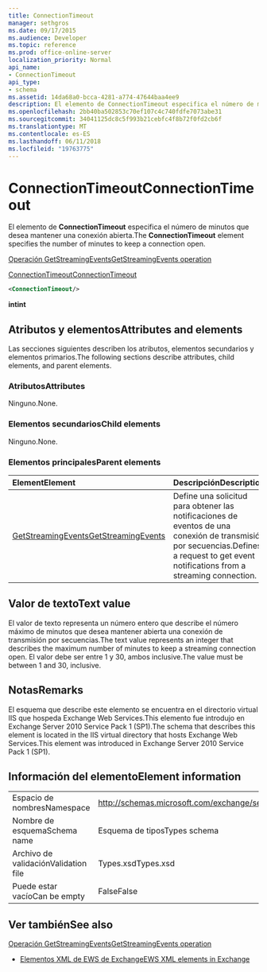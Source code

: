 ```yaml
---
title: ConnectionTimeout
manager: sethgros
ms.date: 09/17/2015
ms.audience: Developer
ms.topic: reference
ms.prod: office-online-server
localization_priority: Normal
api_name:
- ConnectionTimeout
api_type:
- schema
ms.assetid: 14da68a0-bcca-4281-a774-47644baa4ee9
description: El elemento de ConnectionTimeout especifica el número de minutos que desea mantener una conexión abierta.
ms.openlocfilehash: 2bb40ba502853c70ef107c4c740fdfe7073abe31
ms.sourcegitcommit: 34041125dc8c5f993b21cebfc4f8b72f0fd2cb6f
ms.translationtype: MT
ms.contentlocale: es-ES
ms.lasthandoff: 06/11/2018
ms.locfileid: "19763775"
---
```

# <a name="connectiontimeout"></a><span data-ttu-id="a9a46-103">ConnectionTimeout</span><span class="sxs-lookup"><span data-stu-id="a9a46-103">ConnectionTimeout</span></span>

<span data-ttu-id="a9a46-104">El elemento de **ConnectionTimeout** especifica el número de minutos que desea mantener una conexión abierta.</span><span class="sxs-lookup"><span data-stu-id="a9a46-104">The **ConnectionTimeout** element specifies the number of minutes to keep a connection open.</span></span> 
  
[<span data-ttu-id="a9a46-105">Operación GetStreamingEvents</span><span class="sxs-lookup"><span data-stu-id="a9a46-105">GetStreamingEvents operation</span></span>](getstreamingevents-operation.md)
  
[<span data-ttu-id="a9a46-106">ConnectionTimeout</span><span class="sxs-lookup"><span data-stu-id="a9a46-106">ConnectionTimeout</span></span>](connectiontimeout.md)
  
```xml
<ConnectionTimeout/>
```

 <span data-ttu-id="a9a46-107">**int**</span><span class="sxs-lookup"><span data-stu-id="a9a46-107">**int**</span></span>
## <a name="attributes-and-elements"></a><span data-ttu-id="a9a46-108">Atributos y elementos</span><span class="sxs-lookup"><span data-stu-id="a9a46-108">Attributes and elements</span></span>

<span data-ttu-id="a9a46-109">Las secciones siguientes describen los atributos, elementos secundarios y elementos primarios.</span><span class="sxs-lookup"><span data-stu-id="a9a46-109">The following sections describe attributes, child elements, and parent elements.</span></span>
  
### <a name="attributes"></a><span data-ttu-id="a9a46-110">Atributos</span><span class="sxs-lookup"><span data-stu-id="a9a46-110">Attributes</span></span>

<span data-ttu-id="a9a46-111">Ninguno.</span><span class="sxs-lookup"><span data-stu-id="a9a46-111">None.</span></span>
  
### <a name="child-elements"></a><span data-ttu-id="a9a46-112">Elementos secundarios</span><span class="sxs-lookup"><span data-stu-id="a9a46-112">Child elements</span></span>

<span data-ttu-id="a9a46-113">Ninguno.</span><span class="sxs-lookup"><span data-stu-id="a9a46-113">None.</span></span>
  
### <a name="parent-elements"></a><span data-ttu-id="a9a46-114">Elementos principales</span><span class="sxs-lookup"><span data-stu-id="a9a46-114">Parent elements</span></span>

|<span data-ttu-id="a9a46-115">**Element**</span><span class="sxs-lookup"><span data-stu-id="a9a46-115">**Element**</span></span>|<span data-ttu-id="a9a46-116">**Descripción**</span><span class="sxs-lookup"><span data-stu-id="a9a46-116">**Description**</span></span>|
|:-----|:-----|
|[<span data-ttu-id="a9a46-117">GetStreamingEvents</span><span class="sxs-lookup"><span data-stu-id="a9a46-117">GetStreamingEvents</span></span>](getstreamingevents.md) <br/> |<span data-ttu-id="a9a46-118">Define una solicitud para obtener las notificaciones de eventos de una conexión de transmisión por secuencias.</span><span class="sxs-lookup"><span data-stu-id="a9a46-118">Defines a request to get event notifications from a streaming connection.</span></span>  <br/> |
   
## <a name="text-value"></a><span data-ttu-id="a9a46-119">Valor de texto</span><span class="sxs-lookup"><span data-stu-id="a9a46-119">Text value</span></span>

<span data-ttu-id="a9a46-120">El valor de texto representa un número entero que describe el número máximo de minutos que desea mantener abierta una conexión de transmisión por secuencias.</span><span class="sxs-lookup"><span data-stu-id="a9a46-120">The text value represents an integer that describes the maximum number of minutes to keep a streaming connection open.</span></span> <span data-ttu-id="a9a46-121">El valor debe ser entre 1 y 30, ambos inclusive.</span><span class="sxs-lookup"><span data-stu-id="a9a46-121">The value must be between 1 and 30, inclusive.</span></span>
  
## <a name="remarks"></a><span data-ttu-id="a9a46-122">Notas</span><span class="sxs-lookup"><span data-stu-id="a9a46-122">Remarks</span></span>

<span data-ttu-id="a9a46-123">El esquema que describe este elemento se encuentra en el directorio virtual IIS que hospeda Exchange Web Services.This elemento fue introdujo en Exchange Server 2010 Service Pack 1 (SP1).</span><span class="sxs-lookup"><span data-stu-id="a9a46-123">The schema that describes this element is located in the IIS virtual directory that hosts Exchange Web Services.This element was introduced in Exchange Server 2010 Service Pack 1 (SP1).</span></span>
  
## <a name="element-information"></a><span data-ttu-id="a9a46-124">Información del elemento</span><span class="sxs-lookup"><span data-stu-id="a9a46-124">Element information</span></span>

|||
|:-----|:-----|
|<span data-ttu-id="a9a46-125">Espacio de nombres</span><span class="sxs-lookup"><span data-stu-id="a9a46-125">Namespace</span></span>  <br/> |http://schemas.microsoft.com/exchange/services/2006/types  <br/> |
|<span data-ttu-id="a9a46-126">Nombre de esquema</span><span class="sxs-lookup"><span data-stu-id="a9a46-126">Schema name</span></span>  <br/> |<span data-ttu-id="a9a46-127">Esquema de tipos</span><span class="sxs-lookup"><span data-stu-id="a9a46-127">Types schema</span></span>  <br/> |
|<span data-ttu-id="a9a46-128">Archivo de validación</span><span class="sxs-lookup"><span data-stu-id="a9a46-128">Validation file</span></span>  <br/> |<span data-ttu-id="a9a46-129">Types.xsd</span><span class="sxs-lookup"><span data-stu-id="a9a46-129">Types.xsd</span></span>  <br/> |
|<span data-ttu-id="a9a46-130">Puede estar vacío</span><span class="sxs-lookup"><span data-stu-id="a9a46-130">Can be empty</span></span>  <br/> |<span data-ttu-id="a9a46-131">False</span><span class="sxs-lookup"><span data-stu-id="a9a46-131">False</span></span>  <br/> |
   
## <a name="see-also"></a><span data-ttu-id="a9a46-132">Ver también</span><span class="sxs-lookup"><span data-stu-id="a9a46-132">See also</span></span>



[<span data-ttu-id="a9a46-133">Operación GetStreamingEvents</span><span class="sxs-lookup"><span data-stu-id="a9a46-133">GetStreamingEvents operation</span></span>](getstreamingevents-operation.md)


- [<span data-ttu-id="a9a46-134">Elementos XML de EWS de Exchange</span><span class="sxs-lookup"><span data-stu-id="a9a46-134">EWS XML elements in Exchange</span></span>](ews-xml-elements-in-exchange.md)

